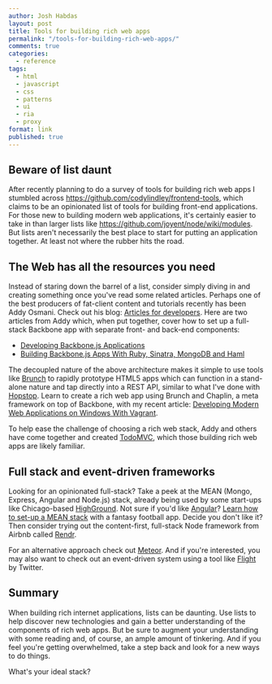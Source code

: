 ```yaml
---
author: Josh Habdas
layout: post
title: Tools for building rich web apps
permalink: "/tools-for-building-rich-web-apps/"
comments: true
categories: 
  - reference
tags: 
  - html
  - javascript
  - css
  - patterns
  - ui
  - ria
  - proxy
format: link
published: true
---
```


## Beware of list daunt

After recently planning to do a survey of tools for building rich web apps I stumbled across <https://github.com/codylindley/frontend-tools>, which claims to be an opinionated list of tools for building front-end applications. For those new to building modern web applications, it's certainly easier to take in than larger lists like <https://github.com/joyent/node/wiki/modules>. But lists aren't necessarily the best place to start for putting an application together. At least not where the rubber hits the road.

<!-- more -->

## The Web has all the resources you need

Instead of staring down the barrel of a list, consider simply diving in and creating something once you've read some related articles. Perhaps one of the best producers of fat-client content and tutorials recently has been Addy Osmani. Check out his blog: [Articles for developers][1]. Here are two articles from Addy which, when put together, cover how to set up a full-stack Backbone app with separate front- and back-end components:

- [Developing Backbone.js Applications][2]
- [Building Backbone.js Apps With Ruby, Sinatra, MongoDB and Haml][3]

The decoupled nature of the above architecture makes it simple to use tools like [Brunch][4] to rapidly prototype HTML5 apps which can function in a stand-alone nature and tap directly into a REST API, similar to what I've done with [Hopstop][5]. Learn to create a rich web app using Brunch and Chaplin, a meta framework on top of Backbone, with my recent article: [Developing Modern Web Applications on Windows With Vagrant][6].

To help ease the challenge of choosing a rich web stack, Addy and others have come together and created [TodoMVC][7], which those building rich web apps are likely familiar.

## Full stack and event-driven frameworks

Looking for an opinionated full-stack? Take a peek at the MEAN (Mongo, Express, Angular and Node.js) stack, already being used by some start-ups like Chicago-based <a href="http://www.highground.com/" rel="nofollow">HighGround</a>. Not sure if you'd like [Angular][8]? [Learn how to set-up a MEAN stack][9] with a fantasy football app. Decide you don't like it? Then consider trying out the content-first, full-stack Node framework from Airbnb called [Rendr][12].

For an alternative approach check out [Meteor][10]. And if you're interested, you may also want to check out an event-driven system using a tool like [Flight][11] by Twitter.

## Summary

When building rich internet applications, lists can be daunting. Use lists to help discover new technologies and gain a better understanding of the components of rich web apps. But be sure to augment your understanding with some reading and, of course, an ample amount of tinkering. And if you feel you're getting overwhelmed, take a step back and look for a new ways to do things.

What's your ideal stack?

 [1]: http://addyosmani.com/
 [2]: http://addyosmani.github.io/backbone-fundamentals/
 [3]: http://addyosmani.com/blog/building-backbone-js-apps-with-ruby-sinatra-mongodb-and-haml/
 [4]: http://brunch.io/
 [5]: https://github.com/jhabdas/hopstop
 [6]: /developing-modern-web-applications-on-windows-vagrant/
 [7]: http://todomvc.com/
 [8]: http://angularjs.org/
 [9]: http://www.thinkster.io/pick/GUIDJbpIie/angularjs-tutorial-learn-to-build-modern-web-apps
 [10]: http://www.meteor.com/
 [11]: http://twitter.github.io/flight/
 [12]: https://github.com/airbnb/rendr